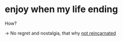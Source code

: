 # enjoy when my life ending

How?

-> No regret and nostalgia, that why [not reincarnated](not%20reincarnated.md)
